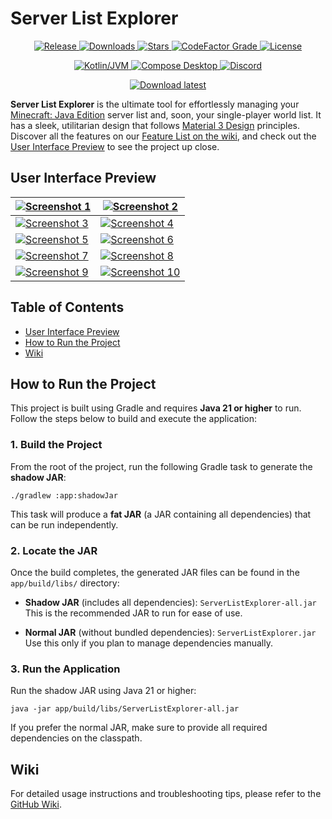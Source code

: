 # Server List Explorer

<p align="center">
  <a href="https://github.com/SpoilerRules/server-list-explorer/releases/latest">
    <img alt="Release" src="https://img.shields.io/github/v/release/SpoilerRules/server-list-explorer?label=release&style=flat-square"/>
  </a>
  <a href="https://github.com/SpoilerRules/server-list-explorer/releases">
    <img alt="Downloads" src="https://img.shields.io/github/downloads/SpoilerRules/server-list-explorer/total?style=flat-square"/>
  </a>
  <a href="https://github.com/SpoilerRules/server-list-explorer/stargazers">
    <img alt="Stars" src="https://img.shields.io/github/stars/SpoilerRules/server-list-explorer?style=flat-square&logo=github"/>
  </a>
  <a href="https://www.codefactor.io/repository/github/SpoilerRules/server-list-explorer">
    <img alt="CodeFactor Grade" src="https://img.shields.io/codefactor/grade/github/SpoilerRules/server-list-explorer?style=flat-square"/>
  </a>
  <a href="https://github.com/SpoilerRules/server-list-explorer/blob/main/LICENSE">
    <img alt="License" src="https://img.shields.io/github/license/SpoilerRules/server-list-explorer?style=flat-square"/>
  </a>
</p>

<p align="center">
   <a href="https://kotlinlang.org">
    <img alt="Kotlin/JVM" src="https://img.shields.io/badge/Kotlin-JVM-007396?style=flat-square&colorA=7F52FF&colorB=007396&logo=kotlin&logoColor=white"/>
  </a>

  <a href="https://jb.gg/cmp">
    <img alt="Compose Desktop" src="https://img.shields.io/badge/Desktop-4CAF50.svg?style=flat&logo=jetpackcompose&logoColor=FFFFFF&labelColor=4CAF50&label=Compose&colorA=4CAF50&colorB=6A1B9A"/>
  </a>

  <a href="https://discord.gg/fVA5Wr6Nns">
    <img alt="Discord" src="https://dcbadge.limes.pink/api/server/https://discord.gg/fVA5Wr6Nns?style=flat-square"/>
  </a>
</p>

<p align="center">
  <a href="https://github.com/SpoilerRules/server-list-explorer/releases/latest">
    <img alt="Download latest" src="https://img.shields.io/badge/Download-Latest%20Release-blue?style=for-the-badge"/>
  </a>
</p>

**Server List Explorer** is the ultimate tool for effortlessly managing
your [Minecraft: Java Edition](https://www.minecraft.net/) server list and, soon, your single-player world list. It has
a sleek, utilitarian design that follows [Material 3 Design](https://m3.material.io/) principles. Discover all the
features on our [Feature List on the wiki](https://github.com/SpoilerRules/server-list-explorer/wiki/Feature-List), and
check out the [User Interface Preview](#user-interface-preview) to see the project up close.

## User Interface Preview

| [![Screenshot 1](https://i.imgur.com/sQzIVyL.png)](https://i.imgur.com/sQzIVyL.png) | [![Screenshot 2](https://i.imgur.com/s3yGMjq.png)](https://i.imgur.com/s3yGMjq.png)  |
|-------------------------------------------------------------------------------------|--------------------------------------------------------------------------------------|
| [![Screenshot 3](https://i.imgur.com/nXdLGW1.png)](https://i.imgur.com/nXdLGW1.png) | [![Screenshot 4](https://i.imgur.com/eMH8Hq6.png)](https://i.imgur.com/eMH8Hq6.png)  |
| [![Screenshot 5](https://i.imgur.com/SGZOFtL.png)](https://i.imgur.com/SGZOFtL.png) | [![Screenshot 6](https://i.imgur.com/AGBC5Js.png)](https://i.imgur.com/AGBC5Js.png)  |
| [![Screenshot 7](https://i.imgur.com/zHec8SU.png)](https://i.imgur.com/zHec8SU.png) | [![Screenshot 8](https://i.imgur.com/bsewslp.png)](https://i.imgur.com/bsewslp.png)  |
| [![Screenshot 9](https://i.imgur.com/lPcWLLU.png)](https://i.imgur.com/lPcWLLU.png) | [![Screenshot 10](https://i.imgur.com/encWz5c.png)](https://i.imgur.com/encWz5c.png) |

## Table of Contents

- [User Interface Preview](#user-interface-preview)
- [How to Run the Project](#how-to-run-the-project)
- [Wiki](#wiki)

## How to Run the Project

This project is built using Gradle and requires **Java 21 or higher** to run. Follow the steps below to build and execute the application:

### 1. Build the Project

From the root of the project, run the following Gradle task to generate the **shadow JAR**:

```
./gradlew :app:shadowJar
```

This task will produce a **fat JAR** (a JAR containing all dependencies) that can be run independently.

### 2. Locate the JAR

Once the build completes, the generated JAR files can be found in the `app/build/libs/` directory:

- **Shadow JAR** (includes all dependencies):
  `ServerListExplorer-all.jar`
  This is the recommended JAR to run for ease of use.

- **Normal JAR** (without bundled dependencies):
  `ServerListExplorer.jar`
  Use this only if you plan to manage dependencies manually.

### 3. Run the Application

Run the shadow JAR using Java 21 or higher:

```
java -jar app/build/libs/ServerListExplorer-all.jar
```

If you prefer the normal JAR, make sure to provide all required dependencies on the classpath.

## Wiki

For detailed usage instructions and troubleshooting tips, please refer to
the [GitHub Wiki](https://github.com/SpoilerRules/server-list-explorer/wiki).
